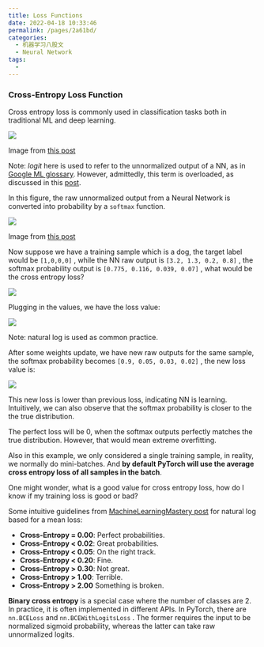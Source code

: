```yaml
---
title: Loss Functions
date: 2022-04-18 10:33:46
permalink: /pages/2a61bd/
categories:
  - 机器学习八股文
  - Neural Network
tags:
  - 
---
```



### Cross-Entropy Loss Function

Cross entropy loss is commonly used in classification tasks both in traditional ML and deep learning.

![](https://miro.medium.com/max/1400/0*BxYO1LbZ40uuU2nG.jpeg)

Image from [this post](https://towardsdatascience.com/cross-entropy-loss-function-f38c4ec8643e)

Note: _logit_ here is used to refer to the unnormalized output of a NN, as in [Google ML glossary](https://developers.google.com/machine-learning/glossary/#logits). However, admittedly, this term is overloaded, as discussed in this [post](https://stackoverflow.com/questions/41455101/what-is-the-meaning-of-the-word-logits-in-tensorflow).

In this figure, the raw unnormalized output from a Neural Network is converted into probability by a `softmax` function.

![](https://miro.medium.com/max/882/0*eKHqb8IjKL2oVTBE.jpeg)

Image from [this post](https://towardsdatascience.com/cross-entropy-loss-function-f38c4ec8643e)

Now suppose we have a training sample which is a dog, the target label would be `[1,0,0,0]` , while the NN raw output is `[3.2, 1.3, 0.2, 0.8]` , the softmax probability output is `[0.775, 0.116, 0.039, 0.07]` , what would be the cross entropy loss?

![](https://miro.medium.com/max/1400/1*-2E-C0iqdQL-JHkEiDqBqA.png)

Plugging in the values, we have the loss value:

![](https://miro.medium.com/max/1400/1*GCYvYhq8596_4Aay20Pszg.png)

Note: natural log is used as common practice.

After some weights update, we have new raw outputs for the same sample, the softmax probability becomes `[0.9, 0.05, 0.03, 0.02]` , the new loss value is:

![](https://miro.medium.com/max/1400/1*1yh9oci1e0uGkSNYPlbbHA.png)

This new loss is lower than previous loss, indicating NN is learning. Intuitively, we can also observe that the softmax probability is closer to the the true distribution.

The perfect loss will be 0, when the softmax outputs perfectly matches the true distribution. However, that would mean extreme overfitting.



Also in this example, we only considered a single training sample, in reality, we normally do mini-batches. And **by default PyTorch will use the average cross entropy loss of all samples in the batch**.

One might wonder, what is a good value for cross entropy loss, how do I know if my training loss is good or bad?

Some intuitive guidelines from [MachineLearningMastery post](https://machinelearningmastery.com/cross-entropy-for-machine-learning/) for natural log based for a mean loss:

-   **Cross-Entropy = 0.00**: Perfect probabilities.
-   **Cross-Entropy < 0.02**: Great probabilities.
-   **Cross-Entropy < 0.05**: On the right track.
-   **Cross-Entropy < 0.20**: Fine.
-   **Cross-Entropy > 0.30**: Not great.
-   **Cross-Entropy > 1.00**: Terrible.
-   **Cross-Entropy > 2.00** Something is broken.

**Binary cross entropy** is a special case where the number of classes are 2. In practice, it is often implemented in different APIs. In PyTorch, there are `nn.BCELoss` and `nn.BCEWithLogitsLoss` . The former requires the input to be normalized sigmoid probability, whereas the latter can take raw unnormalized logits.